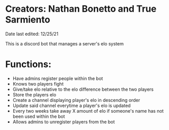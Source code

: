 # Creators: Nathan Bonetto and True Sarmiento

Date last edited: 12/25/21

This is a discord bot that manages a server's elo system

# Functions:
- Have admins register people within the bot
- Knows two players fight 
- Give/take elo relative to the elo difference between the two players
- Store the players elo
- Create a channel displaying player's elo in descending order
- Update said channel everytime a player's elo is updated
- Every two weeks take away X amount of elo if someone's name has not been used within the bot
- Allows admins to unregister players from the bot
